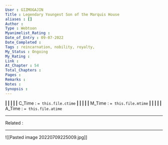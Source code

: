 ```yaml
---
User : GIZMOGAJIN
Title : Legendary Youngest Son of the Marquis House
aliases : []
Author : 
Type : Webtoon
Myanimelist_Rating : 
Date_of_Entry : 09-07-2022 
Date_Completed : 
Tags : reincarnation, nobility, royalty, 
My_Status : Ongoing
My_Rating : 
Link : 
At_Chapter : 54
Total_Chapters : 
Pages : 
Remarks : 
Notes : 
Synopsis : 
---
```


**|  |  |  |  |** C_Time : `= this.file.ctime` **|  |  |  |  |** M_Time : `= this.file.mtime` **|  |  |  |  |** A_Time : `= this.file.atime` 

---
Related : 

---
![[Pasted image 20220709225009.jpg]]